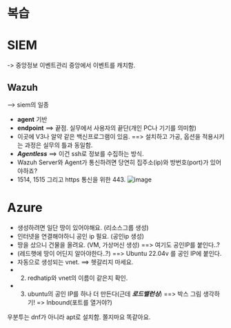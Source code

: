 # 복습

# SIEM
-> 중앙정보 이벤트관리
중앙에서 이벤트를 캐치함.

## Wazuh 
--> siem의 일종
- **agent** 기반
- **endpoint** ==> 끝점. 실무에서 사용자의 끝단(개인 PC나 기기를 의미함)
 - 이곳에 V3나 알약 같은 백신프로그램이 있음.
==> 설치하고 가공, 옵션을 적용시키는 과정은 실무의 틀과 동일함.
 - ***Agentless*** ==> 이건 ssh로 정보를 수집하는 방식.
 - Wazuh Server와 Agent가 통신하려면 당연히 집주소(ip)와 방번호(port)가 있어야하죠?
 - 1514, 1515 그리고 https 통신을 위한 443.
![image](https://github.com/user-attachments/assets/f1cd258e-ba64-43a6-9b63-cc25b9057651)


# Azure
- 생성하려면 일단 땅이 있어야해요. (리소스그룹 생성)
- 인터넷을 연결해야하니 공인 ip 필요. (공인ip 생성)
- 땅을 샀으니 건물을 올려요. (VM, 가상머신 생성) ==> 여기도 공인IP를 붙인다..?
- (레드햇에 땅이 어딘지 알아야한다..?)
==> Ubuntu 22.04v 를 공인 IP에 붙인다.
- 자동으로 생성되는 vnet. ==> 헷갈리지 마세요.
- 2. redhatip와 vnet의 이름이 같은지 확인.
- 3. ubuntu의 공인 IP를 하나 더 만든다(근데 ***로드밸런싱***)
==> 박스 그림 생각하기!
=> Inbound(포트를 열거야?)

우분투는 dnf가 아니라 apt로 설치함.
쫄지마요 똑같아요.
